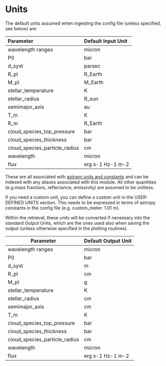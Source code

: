 # Units

The default units assumed when ingesting the config file (unless specified, see below) are:


| Parameter | Default Input Unit | 
|:-----------|:-------------------| 
| wavelength ranges | micron | 
| P0 | bar | 
| d_syst | parsec |
| R_pl | R_Earth | 
| M_pl | M_Earth | 
| stellar_temperature | K | 
| stellar_radius | R_sun | 
| semimajor_axis | au | 
| T_m | K | 
| R_m | R_Earth | 
| cloud_species_top_pressure | bar | 
| cloud_species_thickness | bar | 
| cloud_species_particle_radius | cm | 
| wavelength | micron | 
| flux | erg s-1 Hz-1 m-2 |

These are all associated with [astropy units and constants](https://docs.astropy.org/en/stable/units/index.html#module-astropy.units.si) and can be indexed with any aliases associated with this module.
All other quantities (e.g.mass fractions, reflectance, emissivity) are assumed to be unitless.

If you need a custom unit, you can define a custom unit in the USER-DEFINED UNITS section. This needs to be expressed in terms of astropy constants in the config file (e.g. custom_meter: 1.01 m).

Within the retrieval, these units will be converted if necessary into the standard Output Units, which are the ones used also when saving the output (unless otherwise specified in the plotting routines).

| Parameter | Default Output Unit | 
|-----------|---------------------| 
| wavelength ranges | micron | 
| P0 | bar | 
| d_syst | m | 
| R_pl | cm | 
| M_pl | g | 
| stellar_temperature | K | 
| stellar_radius | cm | 
| semimajor_axis | cm | 
| T_m | K | | R_m | cm | 
| cloud_species_top_pressure | bar | 
| cloud_species_thickness | bar | 
| cloud_species_particle_radius | cm | 
| wavelength | micron | 
| flux | erg s-1 Hz-1 m-2 |